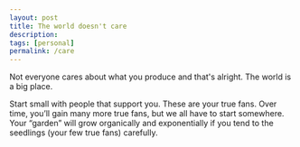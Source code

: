 ```yaml
---
layout: post
title: The world doesn't care
description:
tags: [personal]
permalink: /care
---
```


Not everyone cares about what you produce and that's alright. The world is a big place.

Start small with people that support you. These are your true fans. Over time, you’ll gain many more true fans, but we all have to start somewhere. Your “garden” will grow organically and exponentially if you tend to the seedlings (your few true fans) carefully.
